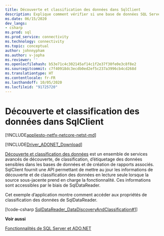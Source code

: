 ```yaml
---
title: Découverte et classification des données dans SqlClient
description: Explique comment vérifier si une base de données SQL Server prend en charge la classification des données et comment accéder aux informations de classification des données au moyen d’un objet SqlDataReader.
ms.date: 06/15/2020
dev_langs:
- csharp
ms.prod: sql
ms.prod_service: connectivity
ms.technology: connectivity
ms.topic: conceptual
author: johnnypham
ms.author: v-jopha
ms.reviewer: ''
ms.openlocfilehash: b53e71c4c302145af14c1f2e37f30fe0e3c8f8e2
ms.sourcegitcommit: c7f40918dc3ecdb0ed2ef5c237a3996cb4cd268d
ms.translationtype: HT
ms.contentlocale: fr-FR
ms.lasthandoff: 10/05/2020
ms.locfileid: "91725720"
---
```

# <a name="data-discovery-and-classification-in-sqlclient"></a>Découverte et classification des données dans SqlClient

[!INCLUDE[appliesto-netfx-netcore-netst-md](../../../includes/appliesto-netfx-netcore-netst-md.md)]

[!INCLUDE[Driver_ADONET_Download](../../../includes/driver_adonet_download.md)]

[Découverte et classification des données](../../../relational-databases/security/sql-data-discovery-and-classification.md?view=sql-server-2017) est un ensemble de services avancés de découverte, de classification, d’étiquetage des données sensibles dans les bases de données et de création de rapports associés. SqlClient fournit une API permettant de mettre au jour les informations de découverte et de classification des données en lecture seule lorsque la source sous-jacente prend en charge la fonctionnalité. Ces informations sont accessibles par le biais de SqlDataReader.

Cet exemple d’application montre comment accéder aux propriétés de classification des données de SqlDataReader.

[!code-csharp [SqlDataReader_DataDiscoveryAndClassification#1](~/../sqlclient/doc/samples/SqlDataReader_DataDiscoveryAndClassification.cs#1)]

**Voir aussi**  

 [Fonctionnalités de SQL Server et ADO.NET](sql-server-features-adonet.md)